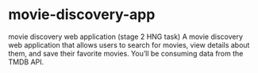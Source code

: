 # movie-discovery-app
movie discovery web application (stage 2 HNG task)
A movie discovery web application that allows users to search for movies, view details about them, and save their favorite movies. You’ll be consuming data from the TMDB API.
